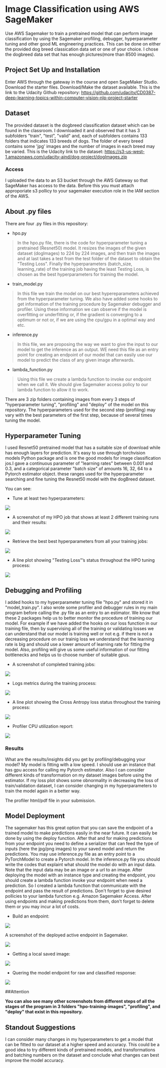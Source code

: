 # Image Classification using AWS SageMaker

Use AWS Sagemaker to train a pretrained model that can perform image classification by using the Sagemaker profiling, debugger, hyperparameter tuning and other good ML engineering practices. This can be done on either the provided dog breed classication data set or one of your choice.
I chose the dogbreed data set that has enough pictures(more than 8500 images).

## Project Set Up and Installation
Enter AWS through the gateway in the course and open SageMaker Studio. 
Download the starter files.
Download/Make the dataset available. 
This is the link to the Udacity Github repository:
https://github.com/udacity/CD0387-deep-learning-topics-within-computer-vision-nlp-project-starter

## Dataset
The provided dataset is the dogbreed classification dataset which can be found in the classroom. I downloaded it and observed that it has 3 subfolders "train", "test", "valid" and, each of subfolders contains 133 folders that indicates 133 breeds of dogs. The folder of every breed contains some 'jpg' images and the number of images in each breed may be varied. This is the Udacity link to the dataset:
https://s3-us-west-1.amazonaws.com/udacity-aind/dog-project/dogImages.zip

### Access
I uploaded the data to an S3 bucket through the AWS Gateway so that SageMaker has access to the data. Before this you must attach approporiate s3 pollicy to your sagemaker execution role in the IAM section of the AWS. 

## About .py files
There are four .py files in this repository:

- hpo.py
> In the hpo.py file, there is the code for hyperparameter tuning a pretrained (Resnet50) model. It resizes the images of the given dataset (dogImages) to 224 by 224 images, and then train the images and at last takes a test from the test folder of the dataset to obtain the "Testing Loss". Finally the hyperparameters (batch_size, learning_rate) of the training job having the least Testing Loss, is chosen as the best hyperparameters for training the model.

- train_model.py
> In this file we train the model on our best hypereparameters achieved from the hyperparameter tuning. We also have added some hooks to get information of the training procedure by Sagemaker debugger and profiler. Using these information we can observe if the model is overfitting or underfitting or, if the gradient is converging to a optimum or not or, if we are using the cpu/gpu in a optimal way and etc.

- inference.py
>In this file, we are proposing the way we want to give the input to our model to get the inference as an output. WE need this file as an entry point for creating an endpoint of our model that can easily use our model to predict the class of any given image afterwards.

- lambda_function.py
> Using this file we create a lambda function to invoke our endpoint when we call it. We should give Sagemaker access policy to our lambda function to allow it to work.

There are 3 zip folders containing images from every 3 steps of "hyperparameter tuning", "profiling" and "deploy" of the model on this repository. The hyperparameters used for the second step (profiling) may vary with the best parameters of the first step, because of several times tuning the model.


## Hyperparameter Tuning
I used Resnet50 pretrained model that has a suitable size of download while has enough layers for prediction. It's easy to use through torchvision models Python package and is one the good models for image classification jos.I gave a continuous parameter of "learning rates" between 0.001 and 0.3, and a categorical parameter "batch size" of amounts 16, 32, 64  to a Pytorch estimator object. these ranges used for the hyperparameter searching and fine tuning the Resnet50 model with the dogBreed dataset. 

You can see:

- Tune at least two hyperparameters:

![](readme_images/hpo_tuning.png)

- A screenshot of my HPO job that shows at least 2 different training runs and their results:

![](readme_images/Training_jobs.png)

- Retrieve the best best hyperparameters from all your training jobs:

![](readme_images/best_hpo.png)

- A line plot showing "Testing Loss"’s status throughout the HPO tuning process:

![](readme_images/Testing_loss_plot.png)


## Debugging and Profiling

I added hooks to my hyperparameter tuning file "hpo.py" and stored it in "model_train.py". I also wrote some profiler and debugger rules in my main program before calling the .py file as an entry to an estimator. We know that these 2 packages help us to better monitor the procedure of training our model. For example if we have added the hooks on our loss function in our training file, then by supervising all of the training or validating losses we can understand that our model is training well or not e.g. if there is not a decreasing procedure on our trainig loss we understand that the learning rate is big and should use a lower amount of learning rate for fitting the model. Also, profiling will give us some useful information of our fitting bottlenecks and helps us to choose number of suitable gpus.

- A screenshot of completed training jobs:

![](readme_images/profiling_training_successfully.png)

- Logs metrics during the training process:

![](readme_images/training_log_script.png)

- A line plot showing the Cross Antropy loss status throughout the training process:

![](readme_images/debugger_loss_plots.png)

- Profiler CPU utilization report:

![](readme_images/profile_cpu_report.png)

### Results
What are the results/insights did you get by profiling/debugging your model?
My model is fitting with a low speed. I should use an instance that has gpu access for calling my Pytorch estimator. Also I can consider different kinds of transformation on my dataset images before using the estimator. If my loss plot shows some obnormality in decreasing the loss of train/validation dataset, I can consider changing in my hyperparameters to train the model again in a better way.

The profiler html/pdf file in your submission.



## Model Deployment

The sagemaker has this great option that you can save the endpoint of a trained model to make predictions easily in the near future. It can easily be done by using the deploy function. After that and for making predictions from your endpoint you need to define a serializer that can feed the type of inputs (here the jpg/png images) to your saved model and return the predictions. You may use inference.py file as an entry point to a PyTorchModel to create a Pytorch model. In the inference.py file you should write the codes that explaint what should the model do with an input data. Note that the input data may be an image or a url to an image. After deploying the model with an instance type and creating the endpoint, you should create a lambda function invoke your endpoint when need a prediction. So I created a lambda function that communicate with the endpoint and pass the result of predictions. Don't forget to give desired pollicies to your lambda function e.g. Amazon Sagemaker Access. After using endpoints and making predictions from them, don't forget to delete them or you may incur a lot of costs.

- Build an endpoint:

![](readme_images/Endpoint.png)

A screenshot of the deployed active endpoint in Sagemaker.

![](readme_images/endpoint_InService.png)

- Getting a local saved image:

![](readme_images/quering_the_local_image.png)

- Quering the model endpoint for raw and classified response:

![](readme_images/raw_inference.png)


##Attention 

**You can also see many other screenshots from different steps of all the stages of the program in 3 folders "hpo-training-images", "profiling", and "deploy" that exist in this repository.**


## Standout Suggestions

I can consider many changes in my hyperparameters to get a model that can be fitted to our dataset at a higher speed and accuracy. This could be a good idea to try different kinds of pretrained models, and transformations and batching numbers on the dataset and conclude what changes can best improve the model accuracy.


